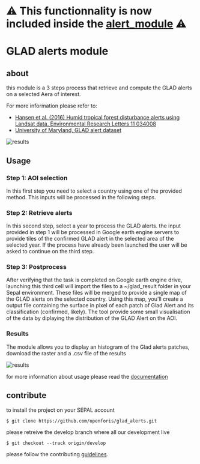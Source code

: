 # ⚠️ This functionnality is now included inside the [alert_module](https://github.com/openforis/alert_module) ⚠️

# GLAD alerts module

## about
this module is a 3 steps process that retrieve and compute the GLAD alerts on a selected Aera of interest.

For more information please refer to:
- [Hansen et al. (2016) Humid tropical forest disturbance alerts using Landsat data. Environmental Research Letters 11 034008](https://iopscience.iop.org/article/10.1088/1748-9326/11/3/034008)
- [University of Maryland, GLAD alert dataset](https://glad.geog.umd.edu/dataset/glad-forest-alerts)

![results](./doc/img/full_input.png)

## Usage

### Step 1: AOI selection
In this first step you need to select a country using one of the provided method. This inputs will be processed in the following steps.

### Step 2: Retrieve alerts
In this second step, select a year to process the GLAD alerts. the input provided in step 1 will be processed in Google earth engine servers to provide tiles of the confirmed GLAD alert in the selected area of the selected year. If the process have already been launched the user will be asked to continue on the third step.

### Step 3: Postprocess
After verifying that the task is completed on Google earth engine drive, launching this third cell will import the files to a ~/glad_result folder in your Sepal environment. These files will be merged to provide a single map of the GLAD alerts on the selected country. Using this map, you'll create a output file containing the surface in pixel of each patch of Glad Alert and its classification (confirmed, likely). The tool provide some small visualisation of the data by diplaying the distribution of the GLAD Alert on the AOI.

### Results
The module allows you to display an histogram of the Glad alerts patches, download the raster and a .csv file of the results

![results](./doc/img/full_results.png)

for more information about usage please read the [documentation](doc/doc.md)

## contribute
to install the project on your SEPAL account 
```
$ git clone https://github.com/openforis/glad_alerts.git
```

please retreive the develop branch where all our development live
```
$ git checkout --track origin/develop
```

please follow the contributing [guidelines](CONTRIBUTING.md).


